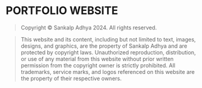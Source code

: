 # PORTFOLIO WEBSITE

> Copyright © Sankalp Adhya 2024. All rights reserved.

> This website and its content, including but not limited to text, images, designs, and graphics, are the property of Sankalp Adhya and are protected by copyright laws. Unauthorized reproduction, distribution, or use of any material from this website without prior written permission from the copyright owner is strictly prohibited. All trademarks, service marks, and logos referenced on this website are the property of their respective owners.
